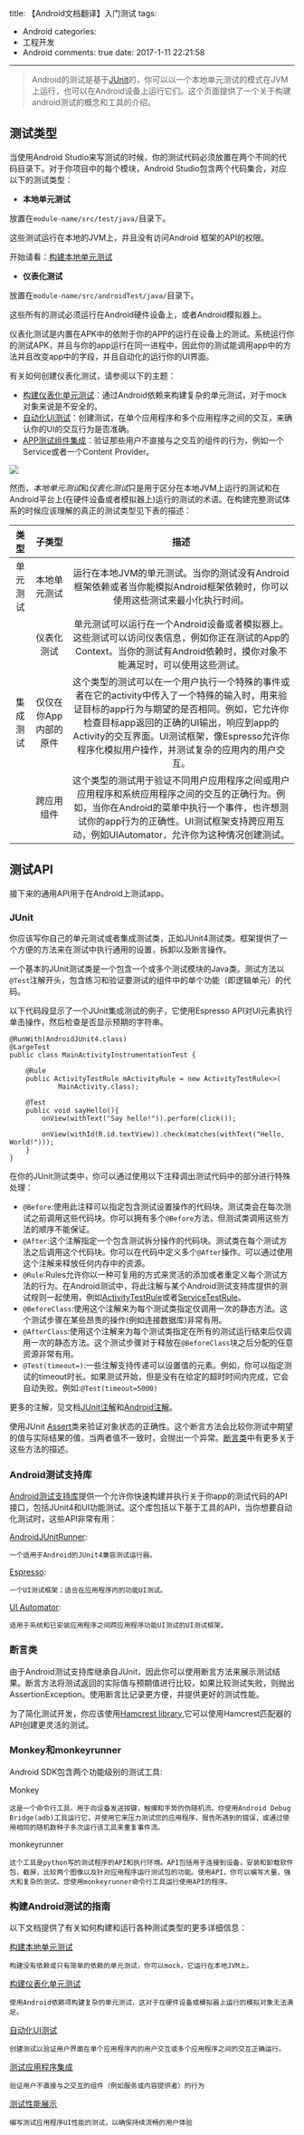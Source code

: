 title: 【Android文档翻译】入门测试
tags:
  - Android
categories:
  - 工程开发
  - Android
comments: true
date: 2017-1-11 22:21:58
---

> Android的测试是基于[JUnit](http://junit.org/)的，你可以以一个本地单元测试的模式在JVM上运行，也可以在Android设备上运行它们。这个页面提供了一个关于构建android测试的概念和工具的介绍。

## 测试类型

当使用Android Studio来写测试的时候，你的测试代码必须放置在两个不同的代码目录下。对于你项目中的每个模块，Android Studio包含两个代码集合，对应以下的测试类型：

- **本地单元测试**

放置在`module-name/src/test/java/`目录下。

这些测试运行在本地的JVM上，并且没有访问Android 框架的API的权限。

开始请看：[构建本地单元测试](/2017/01/11/【Android文档翻译】构建本地单元测试/)

- **仪表化测试**

放置在`module-name/src/androidTest/java/`目录下。

这些所有的测试必须运行在Android硬件设备上，或者Android模拟器上。

仪表化测试是内置在APK中的依附于你的APP的运行在设备上的测试。系统运行你的测试APK，并且与你的app运行在同一进程中，因此你的测试能调用app中的方法并且改变app中的字段，并且自动化的运行你的UI界面。

有关如何创建仪表化测试，请参阅以下的主题：

- [构建仪表化单元测试](/2017/01/11/【Android文档翻译】构建仪表化单元测试/)：通过Android依赖来构建复杂的单元测试，对于mock对象来说是不安全的。
- [自动化UI测试](/2017/01/11/【Android文档翻译】自动化UI测试/)：创建测试，在单个应用程序和多个应用程序之间的交互，来确认你的UI的交互行为是否准确。
- [APP测试组件集成](/2017/01/11/【Android文档翻译】APP测试组件集成/)：验证那些用户不直接与之交互的组件的行为，例如一个Service或者一个Content Provider。

![](/img/17_01_11/001.png)

然而，*本地单元测试*和*仪表化测试*只是用于区分在本地JVM上运行的测试和在Android平台上(在硬件设备或者模拟器上)运行的测试的术语。在构建完整测试体系的时候应该理解的真正的测试类型见下表的描述：

|类型|子类型|描述|
|:-:|:-:|:-:|
|单元测试|本地单元测试|运行在本地JVM的单元测试。当你的测试没有Android框架依赖或者当你能模拟Android框架依赖时，你可以使用这些测试来最小化执行时间。|
||仪表化测试|单元测试可以运行在一个Android设备或者模拟器上。这些测试可以访问仪表信息，例如你正在测试的App的Context。当你的测试有Android依赖时，摸你对象不能满足时，可以使用这些测试。|
|集成测试|仅仅在你App内部的原件|这个类型的测试可以在一个用户执行一个特殊的事件或者在它的activity中传入了一个特殊的输入时，用来验证目标的app行为与期望的是否相同。例如，它允许你检查目标app返回的正确的UI输出，响应到app的Activity的交互界面。UI测试框架，像Espresso允许你程序化模拟用户操作，并测试复杂的应用内的用户交互。|
||跨应用组件|这个类型的测试用于验证不同用户应用程序之间或用户应用程序和系统应用程序之间的交互的正确行为。例如，当你在Android的菜单中执行一个事件，也许想测试你的app行为的正确性。UI测试框架支持跨应用互动，例如UIAutomator，允许你为这种情况创建测试。|

## 测试API

接下来的通用API用于在Android上测试app。

### JUnit

你应该写你自己的单元测试或者集成测试类，正如JUnit4测试类。框架提供了一个方便的方法来在测试中执行通用的设置，拆卸以及断言操作。

一个基本的JUnit测试类是一个包含一个或多个测试模块的Java类。测试方法以`@Test`注解开头，包含练习和验证要测试的组件中的单个功能（即逻辑单元）的代码。

以下代码段显示了一个JUnit集成测试的例子，它使用Espresso API对UI元素执行单击操作，然后检查是否显示预期的字符串。

```
@RunWith(AndroidJUnit4.class)
@LargeTest
public class MainActivityInstrumentationTest {

    @Rule
    public ActivityTestRule mActivityRule = new ActivityTestRule<>(
            MainActivity.class);

    @Test
    public void sayHello(){
        onView(withText("Say hello!")).perform(click());

        onView(withId(R.id.textView)).check(matches(withText("Hello, World!")));
    }
}
```

在你的JUnit测试类中，你可以通过使用以下注释调出测试代码中的部分进行特殊处理：

- `@Before`:使用此注释可以指定包含测试设置操作的代码块。测试类会在每次测试之前调用这些代码块。你可以拥有多个`@Before`方法，但测试类调用这些方法的顺序不能保证。
- `@After`:这个注解指定一个包含测试拆分操作的代码块。测试类在每个测试方法之后调用这个代码块。你可以在代码中定义多个`@After`操作。可以通过使用这个注解来释放任何内存中的资源。
- `@Rule`:Rules允许你以一种可复用的方式来灵活的添加或者重定义每个测试方法的行为。在Android测试中，将此注解与某个Android测试支持库提供的测试规则一起使用，例如[ActivityTestRule](https://developer.android.google.cn/training/testing/start/index.html#test-apis)或者[ServiceTestRule](https://developer.android.google.cn/reference/android/support/test/rule/ServiceTestRule.html)。
- `@BeforeClass`:使用这个注解来为每个测试类指定仅调用一次的静态方法。这个测试步骤在某些昂贵的操作(例如连接数据库)非常有用。
- `@AfterClass`:使用这个注解来为每个测试类指定在所有的测试运行结束后仅调用一次的静态方法。这个测试步骤对于释放在`@BeforeClass`块之后分配的任意资源非常有用。
- `@Test(timeout=)`:一些注解支持传递可以设置值的元素。例如，你可以指定测试的timeout时长。如果测试开始，但是没有在给定的超时时间内完成，它会自动失败。例如:`@Test(timeout=5000)`

更多的注解，见文档[JUnit注解](http://junit.sourceforge.net/javadoc/org/junit/package-summary.html)和[Android注解](https://developer.android.google.cn/reference/android/support/annotation/package-summary.html)。

使用JUnit [Assert](https://developer.android.google.cn/reference/junit/framework/Assert.html)类来验证对象状态的正确性。这个断言方法会比较你测试中期望的值与实际结果的值，当两者值不一致时，会抛出一个异常。[断言类](https://developer.android.google.cn/training/testing/start/index.html#AssertionClasses)中有更多关于这些方法的描述。

### Android测试支持库

[Android测试支持库](https://developer.android.google.cn/topic/libraries/testing-support-library/index.html)提供一个允许你快速构建并执行关于你app的测试代码的API接口，包括JUnit4和UI功能测试。这个库包括以下基于工具的API，当你想要自动化测试时，这些API非常有用：

[AndroidJUnitRunner](https://developer.android.google.cn/topic/libraries/testing-support-library/index.html#AndroidJUnitRunner):

	一个适用于Android的JUnit4兼容测试运行器。
	
[Espresso](https://developer.android.google.cn/topic/libraries/testing-support-library/index.html#Espresso):

	一个UI测试框架；适合在应用程序内的功能UI测试。
	
[UI Automator](https://developer.android.google.cn/topic/libraries/testing-support-library/index.html#UIAutomator):

	适用于系统和已安装应用程序之间跨应用程序功能UI测试的UI测试框架。

### 断言类

由于Android测试支持库继承自JUnit，因此你可以使用断言方法来展示测试结果。断言方法将测试返回的实际值与预期值进行比较，如果比较测试失败，则抛出AssertionException。使用断言比记录更方便，并提供更好的测试性能。

为了简化测试开发，你应该使用[Hamcrest library](https://github.com/hamcrest),它可以使用Hamcrest匹配器的API创建更灵活的测试。

### Monkey和monkeyrunner

Android SDK包含两个功能级别的测试工具:

Monkey
	
	这是一个命令行工具，用于向设备发送按键，触摸和手势的伪随机流。你使用Android Debug Bridge(adb)工具运行它，并使用它来压力测试您的应用程序，报告所遇到的错误，或通过使用相同的随机数种子多次运行该工具来重复事件流。
	
monkeyrunner

	这个工具是python写的测试程序的API和执行环境。API包括用于连接到设备，安装和卸载软件包，截屏，比较两个图像以及针对应用程序运行测试包的功能。使用API，你可以编写大量，强大和复杂的测试。您使用monkeyrunner命令行工具运行使用API的程序。
	
### 构建Android测试的指南

以下文档提供了有关如何构建和运行各种测试类型的更多详细信息：

[构建本地单元测试](/2017/01/11/【Android文档翻译】构建本地单元测试/)

	构建没有依赖或只有简单的依赖的单元测试，你可以mock，它运行在本地JVM上。

[构建仪表化单元测试](/2017/01/11/【Android文档翻译】构建仪表化单元测试/)

	使用Android依赖项构建复杂的单元测试，这对于在硬件设备或模拟器上运行的模拟对象无法满足。
	
[自动化UI测试](/2017/01/11/【Android文档翻译】自动化UI测试/)

	创建测试以验证用户界面在单个应用程序内的用户交互或多个应用程序之间的交互正确运行。
	
[测试应用程序集成](/2017/01/11/【Android文档翻译】APP测试组件集成/)

	验证用户不直接与之交互的组件（例如服务或内容提供者）的行为

[测试性能展示](/2017/01/14/【Android文档翻译】测试性能展示/)

	编写测试应用程序UI性能的测试，以确保持续流畅的用户体验








